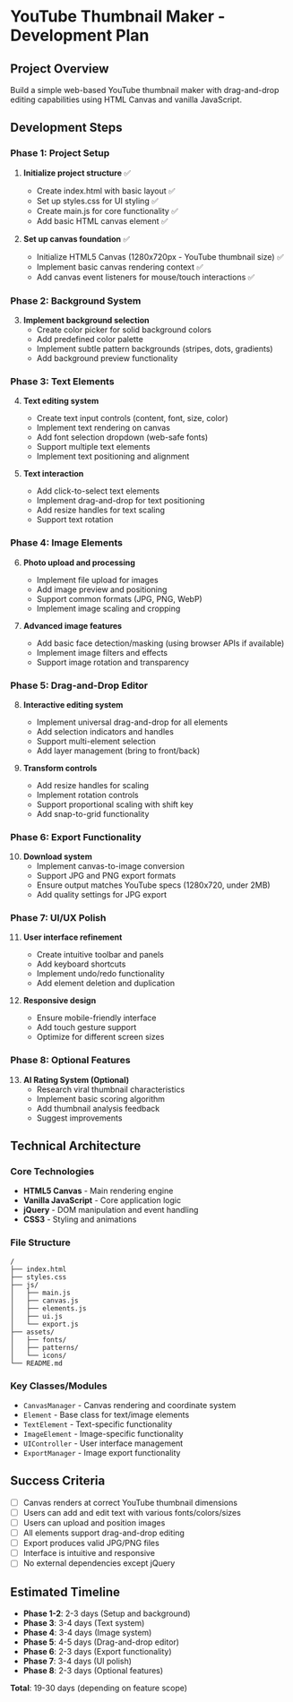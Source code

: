 # YouTube Thumbnail Maker - Development Plan

## Project Overview

Build a simple web-based YouTube thumbnail maker with drag-and-drop editing capabilities using HTML Canvas and vanilla JavaScript.

## Development Steps

### Phase 1: Project Setup

1. **Initialize project structure** ✅

   - Create index.html with basic layout ✅
   - Set up styles.css for UI styling ✅
   - Create main.js for core functionality ✅
   - Add basic HTML canvas element ✅

2. **Set up canvas foundation** ✅
   - Initialize HTML5 Canvas (1280x720px - YouTube thumbnail size) ✅
   - Implement basic canvas rendering context ✅
   - Add canvas event listeners for mouse/touch interactions ✅

### Phase 2: Background System

3. **Implement background selection**
   - Create color picker for solid background colors
   - Add predefined color palette
   - Implement subtle pattern backgrounds (stripes, dots, gradients)
   - Add background preview functionality

### Phase 3: Text Elements

4. **Text editing system**

   - Create text input controls (content, font, size, color)
   - Implement text rendering on canvas
   - Add font selection dropdown (web-safe fonts)
   - Support multiple text elements
   - Implement text positioning and alignment

5. **Text interaction**
   - Add click-to-select text elements
   - Implement drag-and-drop for text positioning
   - Add resize handles for text scaling
   - Support text rotation

### Phase 4: Image Elements

6. **Photo upload and processing**

   - Implement file upload for images
   - Add image preview and positioning
   - Support common formats (JPG, PNG, WebP)
   - Implement image scaling and cropping

7. **Advanced image features**
   - Add basic face detection/masking (using browser APIs if available)
   - Implement image filters and effects
   - Support image rotation and transparency

### Phase 5: Drag-and-Drop Editor

8. **Interactive editing system**

   - Implement universal drag-and-drop for all elements
   - Add selection indicators and handles
   - Support multi-element selection
   - Add layer management (bring to front/back)

9. **Transform controls**
   - Add resize handles for scaling
   - Implement rotation controls
   - Support proportional scaling with shift key
   - Add snap-to-grid functionality

### Phase 6: Export Functionality

10. **Download system**
    - Implement canvas-to-image conversion
    - Support JPG and PNG export formats
    - Ensure output matches YouTube specs (1280x720, under 2MB)
    - Add quality settings for JPG export

### Phase 7: UI/UX Polish

11. **User interface refinement**

    - Create intuitive toolbar and panels
    - Add keyboard shortcuts
    - Implement undo/redo functionality
    - Add element deletion and duplication

12. **Responsive design**
    - Ensure mobile-friendly interface
    - Add touch gesture support
    - Optimize for different screen sizes

### Phase 8: Optional Features

13. **AI Rating System (Optional)**
    - Research viral thumbnail characteristics
    - Implement basic scoring algorithm
    - Add thumbnail analysis feedback
    - Suggest improvements

## Technical Architecture

### Core Technologies

- **HTML5 Canvas** - Main rendering engine
- **Vanilla JavaScript** - Core application logic
- **jQuery** - DOM manipulation and event handling
- **CSS3** - Styling and animations

### File Structure

```
/
├── index.html
├── styles.css
├── js/
│   ├── main.js
│   ├── canvas.js
│   ├── elements.js
│   ├── ui.js
│   └── export.js
├── assets/
│   ├── fonts/
│   ├── patterns/
│   └── icons/
└── README.md
```

### Key Classes/Modules

- `CanvasManager` - Canvas rendering and coordinate system
- `Element` - Base class for text/image elements
- `TextElement` - Text-specific functionality
- `ImageElement` - Image-specific functionality
- `UIController` - User interface management
- `ExportManager` - Image export functionality

## Success Criteria

- [ ] Canvas renders at correct YouTube thumbnail dimensions
- [ ] Users can add and edit text with various fonts/colors/sizes
- [ ] Users can upload and position images
- [ ] All elements support drag-and-drop editing
- [ ] Export produces valid JPG/PNG files
- [ ] Interface is intuitive and responsive
- [ ] No external dependencies except jQuery

## Estimated Timeline

- **Phase 1-2**: 2-3 days (Setup and background)
- **Phase 3**: 3-4 days (Text system)
- **Phase 4**: 3-4 days (Image system)
- **Phase 5**: 4-5 days (Drag-and-drop editor)
- **Phase 6**: 2-3 days (Export functionality)
- **Phase 7**: 3-4 days (UI polish)
- **Phase 8**: 2-3 days (Optional features)

**Total**: 19-30 days (depending on feature scope)
